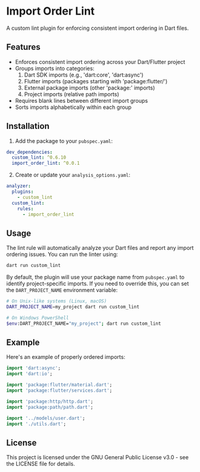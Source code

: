 <!--
This README describes the package. If you publish this package to pub.dev,
this README's contents appear on the landing page for your package.

For information about how to write a good package README, see the guide for
[writing package pages](https://dart.dev/tools/pub/writing-package-pages).

For general information about developing packages, see the Dart guide for
[creating packages](https://dart.dev/guides/libraries/create-packages)
and the Flutter guide for
[developing packages and plugins](https://flutter.dev/to/develop-packages).
-->

# Import Order Lint

A custom lint plugin for enforcing consistent import ordering in Dart files.

## Features

- Enforces consistent import ordering across your Dart/Flutter project
- Groups imports into categories:
  1. Dart SDK imports (e.g., 'dart:core', 'dart:async')
  2. Flutter imports (packages starting with 'package:flutter/')
  3. External package imports (other 'package:' imports)
  4. Project imports (relative path imports)
- Requires blank lines between different import groups
- Sorts imports alphabetically within each group

## Installation

1. Add the package to your `pubspec.yaml`:

```yaml
dev_dependencies:
  custom_lint: ^0.6.10
  import_order_lint: ^0.0.1
```

2. Create or update your `analysis_options.yaml`:

```yaml
analyzer:
  plugins:
    - custom_lint
  custom_lint:
    rules:
      - import_order_lint
```

## Usage

The lint rule will automatically analyze your Dart files and report any import ordering issues. You can run the linter using:

```bash
dart run custom_lint
```

By default, the plugin will use your package name from `pubspec.yaml` to identify project-specific imports. If you need to override this, you can set the `DART_PROJECT_NAME` environment variable:

```bash
# On Unix-like systems (Linux, macOS)
DART_PROJECT_NAME=my_project dart run custom_lint

# On Windows PowerShell
$env:DART_PROJECT_NAME="my_project"; dart run custom_lint
```

## Example

Here's an example of properly ordered imports:

```dart
import 'dart:async';
import 'dart:io';

import 'package:flutter/material.dart';
import 'package:flutter/services.dart';

import 'package:http/http.dart';
import 'package:path/path.dart';

import '../models/user.dart';
import './utils.dart';
```

## License

This project is licensed under the GNU General Public License v3.0 - see the LICENSE file for details.
